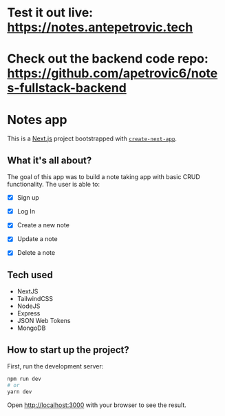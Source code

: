 # Test it out live: https://notes.antepetrovic.tech
# Check out the backend code repo: https://github.com/apetrovic6/notes-fullstack-backend

# Notes app 
This is a [Next.js](https://nextjs.org/) project bootstrapped with [`create-next-app`](https://github.com/vercel/next.js/tree/canary/packages/create-next-app).

## What it's all about?

The goal of this app was to build a note taking app with basic CRUD functionality.
The user is able to:

- [x] Sign up 
- [x] Log In 
- [x] Create a new note 
- [x] Update a note 
- [x] Delete a note 


## Tech used

- NextJS
- TailwindCSS
- NodeJS
- Express
- JSON Web Tokens
- MongoDB


## How to start up the project?

First, run the development server:

```bash
npm run dev
# or
yarn dev
```

Open [http://localhost:3000](http://localhost:3000) with your browser to see the result.
